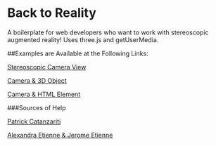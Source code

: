 Back to Reality
========

A boilerplate for web developers who want to work with stereoscopic augmented reality!
Uses three.js and getUserMedia.

##Examples are Available at the Following Links:

[Stereoscopic Camera View](https://backtoreality-camera.herokuapp.com/)

[Camera & 3D Object](https://backtoreality-3d.herokuapp.com/)

[Camera & HTML Element](https://backtoreality-video.herokuapp.comx/)

###Sources of Help

[Patrick Catanzariti](https://www.sitepoint.com/filtering-reality-with-javascript-google-cardboard/)

[Alexandra Etienne & Jerome Etienne](http://learningthreejs.com/blog/2013/04/30/closing-the-gap-between-html-and-webgl/)